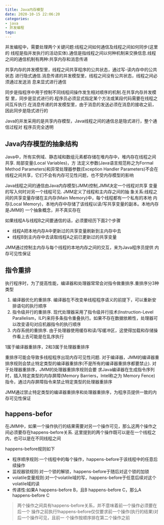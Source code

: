 ```yaml
---
title: Java内存模型
date: 2020-10-15 22:06:20
categories:
- java
- 并发编程
tags:
---
```


并发编程中，需要处理两个关键问题:线程之间如何通信及线程之间如何同步(这里的 线程是指并发执行的活动实体).通信是指线程之间以何种机制来交换信息.线程之间的通信机制有两种:共享内存和消息传递

共享内存的并发模型里，线程之间共享程序的公共状态，通过写-读内存中的公共状态 进行隐式通信.消息传递的并发模型里，线程之间没有公共状态，线程之间必须通过发送消 息来显式进行通信

同步是指程序中用于控制不同线程间操作发生相对顺序的机制.在共享内存并发模型 里，同步是显式进行的.程序员必须显式指定某个方法或某段代码需要在线程之间互斥执行.在消息传递的并发模型里，由于消息的发送必须在消息的接收之前，因此同步是隐式进行的

Java的并发采用的是共享内存模型，Java线程之间的通信总是隐式进行，整个通信过程对 程序员完全透明

## Java内存模型的抽象结构

Java中，所有实例域、静态域和数组元素都存储在堆内存中，堆内存在线程之间共享. 局部变量(Local Variables)，方 法定义参数(Java语言规范称之为Formal Method Parameters)和异常处理器参数(Exception Handler Parameters)不会在线程之间共享，它们不会有内存可见性问题，也不受内存模型的影响

Java线程之间的通信由Java内存模型(JMM)控制,JMM决定一个线程对共享 变量的写入何时对另一个线程可见. JMM定义了线程和主内存之间的抽 象关系:线程之间的共享变量存储在主内存(Main Memory)中，每个线程都有一个私有的本地 内存(Local Memory)，本地内存中存储了该线程以读/写共享变量的副本。本地内存是JMM的 一个抽象概念，并不真实存在

如果线程A与线程B之间要通信的话，必须要经历下面2个步骤

- 线程A把本地内存A中更新过的共享变量刷新到主内存中去
- 线程B到主内存中去读取线程A之前已更新过的共享变量

JMM通过控制主内存与每个线程的本地内存之间的交互，来为Java程序员提供 内存可见性保证

## 指令重排

执行程序时，为了提高性能，编译器和处理器常常会对指令做重排序.重排序分3种类型

<!--more-->
1. 编译器优化的重排序. 编译器在不改变单线程程序语义的前提下，可以重新安排语句的执行顺序
2. 指令级并行的重排序. 现代处理器采用了指令级并行技术(Instruction-Level Parallelism，ILP)来将多条指令重叠执行。如果不存在数据依赖性，处理器可以改变语句对应机器指令的执行顺序
3. 内存系统的重排序. 由于处理器使用缓存和读/写缓冲区，这使得加载和存储操作看上去可能是在乱序执行

1属于编译器重排序，2和3属于处理器重排序

重排序可能会导致多线程程序出现内存可见性问题. 对于编译器，JMM的编译器重排序规则会禁止特定类型的编译器重排序(不是所有的编译器重排序都要禁止). 对于处理器重排序，JMM的处理器重排序规则会要 求Java编译器在生成指令序列时，插入特定类型的内存屏障(Memory Barriers，Intel称之为 Memory Fence)指令，通过内存屏障指令来禁止特定类型的处理器重排序

JMM通过禁止特定类型的编译器重排序和处理器重排序，为程序员提供一致的内存可见性保证

## happens-befor

在JMM中，如果一个操作执行的结果需要对另一个操作可见，那么这两个操作之间必须要存在happens-before关系. 这里提到的两个操作既可以是在一个线程之内，也可以是在不同线程之间

happens-before规则如下

- 程序顺序规则:一个线程中的每个操作，happens-before于该线程中的任意后续操作
- 监视器锁规则:对一个锁的解锁，happens-before于随后对这个锁的加锁
- volatile变量规则:对一个volatile域的写，happens-before于任意后续对这个volatile域的读
- 传递性:如果A happens-before B，且B happens-before C，那么A happens-before C

> 两个操作之间具有happens-before关系，并不意味着前一个操作必须要在后一个 操作之前执行!happens-before仅仅要求前一个操作(执行的结果)对后一个操作可见，且前一 个操作按顺序排在第二个操作之前

